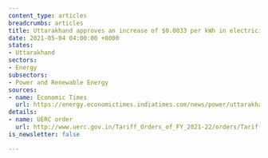 ```yaml
---
content_type: articles
breadcrumbs: articles
title: Uttarakhand approves an increase of $0.0033 per kWh in electricity tariff
date: 2021-05-04 04:00:00 +0000
states:
- Uttarakhand
sectors:
- Energy
subsectors:
- Power and Renewable Energy
sources:
- name: Economic Times
  url: https://energy.economictimes.indiatimes.com/news/power/uttarakhand-approves-hike-in-power-tariff-for-domestic-users-who-consume-over-200-units/82290809
details:
- name: UERC order
  url: http://www.uerc.gov.in/Tariff_Orders_of_FY_2021-22/orders/Tariff%20Order%20of%20UPCL%20for%20FY%202021-22.pdf
is_newsletter: false

---
```

